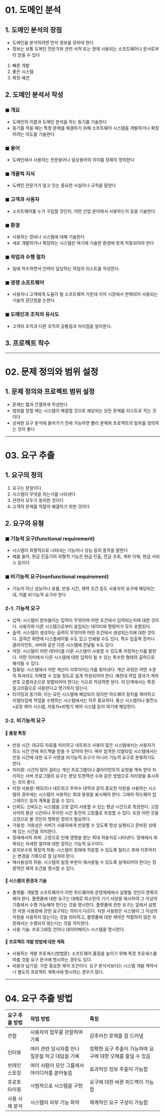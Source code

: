 # 01. 도메인 분석
## 1. 도메인 분석의 장점
- 도메인을 분석하려면 먼저 정보를 모아야 한다
- 정보는 보통 도메인 전문가와 관련 서적 또는 현재 사용되는 소프트웨어나 문서로부터 얻을 수 있다
1. 빠른 개발
2. 좋은 시스템
3. 확장 예견

## 2. 도메인 분석서 작성
### ◼ 개요
- 도메인의 이름과 도메인 분석을 하는 동기를 기술한다
- 동기를 적을 때는 특정 문제를 해결하기 위해 소프트웨어 시스템을 개발하거나 확장하려는 의도를 기술한다

### ◼ 용어
- 도메인에서 사용하는 전문용어나 일상용어의 의미를 정확히 정의한다

### ◼ 개괄적 지식
- 도메인 전문가가 알고 잇는 중요한 사실이나 규칙을 말한다

### ◼ 고객과 사용자
- 소프트웨어를 누가 구입할 것인지, 어떤 산업 분야에서 사용하는지 등을 기술한다

### ◼ 환경
- 사용하는 장비나 시스템에 대해 기술한다
- 새로 개발하거나 확장하는 시스템은 여기에 기술한 환경에 맞게 작동되어야 한다

### ◼ 작업과 수행 절차
- 일에 착수하면서 인력이 담당하는 작업의 리스트를 작성한다.

### ◼ 경쟁 소프트웨어
- 사용자나 고객에게 도움이 될 소프트웨어 가운데 이미 시장에서 판매되어 사용되는 기술의 장단점을 논한다

### ◼ 도메인과 조직의 유사도
- 고객의 조직과 다른 조직의 공통점과 차이점을 알아둔다.

## 3. 프로젝트 착수

---

# 02. 문제 정의와 범위 설정
## 1. 문제 정의와 프로젝트 범위 설정
- 문제는 짧과 간결하게 작성한다
- 범위를 정할 때는 시스템이 해결할 것으로 예상되는 모든 문제를 리스트로 적는 것이다
- 상세한 요구 분석에 들어가기 전에 가능하면 빨리 문제와 프로젝트의 범위를 정의하는 것이 좋다

---

# 03. 요구 추출
## 1. 요구의 정의
1. 요구는 문장이다
2. 시스템이 무엇을 하는가를 나타낸다
3. 관련자 모두가 동의한 것이다
4. 고객의 문제를 적절히 해결하기 위한 것이다

## 2. 요구의 유형
### ◼ 기능적 요구(functional requirement)
- 시스템이 외형적으로 나타내는 기능이나 성능 등의 동작을 말한다
- 예를 들어, 현금 인출기의 외형적 기능은 현금 인출, 잔금 조회, 계좌 이체, 현금 서비스 등이다

### ◼ 비기능적 요구(nonfunctional requirement)
- 기능이 아닌 성능이나 효율, 반응 시간, 제약 조건 등도 사용자의 요구에 해당되는데, 이를 비기능적 요구라 한다

### 2-1. 기능적 요구
- 입력: 시스템이 받아들이는 입력이 무엇이며 어떤 조건에서 입력되는지에 대한 것이다. 사용자와 다른 시스템으로부터 유입되는 데이터와 명령어가 모두 포함된다.
- 출력: 시스템이 생성하는 출력이 무엇이며 어떤 조건에서 생성되는지에 대한 것이다. 출력은 화면에 디스플레이될 수도 있고 인쇄될 수도 있다. 특수 입출력 장치나 클라이언트, 서버와 같은 다른 시스템에 전달될 수도 있다.
- 저장: 시스템이 어떤 데이터를 다른 시스템이 사용할 수 있도록 저장하는지를 말한다. 어떤 의미에서 다른 시스템에 대한 입력이 될 수 있는 특수한 형태의 출력으로 해석될 수 있다.
- 컴퓨팅: 시스템에서 어떤 계산이 이루어지는가를 찾아낸다. 계산 과정은 어떤 수준의 독자라도 이해할 수 있을 정도로 쉽게 작성되어야 한다. 예컨대 작업 결과가 계좌번호 오름차순으로 정렬되어야 한다는 식으로 작성하면 된다. 이 단계에서는 특정 알고리즘으로 사용한다고 명기하지 않는다.
- 타이밍과 동기화: 이는 모든 시스템에 해당되지 않지만 하드웨어 장치를 제어하고 리얼타임에 작업을 수행하는 시스템에서는 아주 중요하다. 통신 시스템이나 발전소•공장 제어 시스템, 자동자•비행기 제어 시스템 등이 여기에 해당한다.

### 2-2. 비기능적 요구
#### 📍 품질 특정
- 반응 시간: 대규모 자료를 처리하고 네트워크 사용이 많은 시스템에서는 사용자가 최소 시간 안에 피드백을 받을 수 있어야 한다. 매우 엄격한 리얼타임 시스템에서는 반응 시간에 대한 요구 사항을 비기능적 요구가 아니라 기능적 요구로 분류하기도 한다.
- 처리량: 시간이 많이 걸리는 계산 프로그램이나 클라이언트의 요청을 계속 받아 처리하는 서버 프로그램의 요구는 분당 트랜잭션 수와 같은 방법으로 처리량을 표시하는 것이 좋다.
- 자원 사용량: 메모리나 네트워크 주파수 대역과 같이 중요한 자원을 사용하는 시스템의 경우에는 시스템이 사용하는 최대 용량을 표시해야 한다. 그래야 하드웨어 업그레이드 등의 계획을 잡을 수 있다.
- 신뢰도: 신뢰도는 시스템을 고장 없이 사용할 수 있는 평균 시간으로 측정한다. 고장 사이의 평균 시간이나 주어진 시간 동안의 고장률로 측정할 수 있다. 또한 어떤 것을 고장으로 볼 것인지 명확한 정의가 필요하다.
- 가용성: 가용성은 서버가 사용자에게 반응할 수 있도록 항상 실행되고 준비된 상태에 있는 시간을 의미한다.
- 장애에서의 회복: 고장으로 인해 영향을 받는 최대 허용치로 나타낸다. 장애에서 회복되는 자세한 절차에 대한 정의는 기능적 요구이다.
- 유지보수와 확장의 허용: 시스템이 장래에 적응할 수 있도록 릴리스 후에 이루어지는 변경을 기록으로 잘 남겨야 한다.
- 재사용성의 허용: 시스템의 일정 부분이 재사용될 수 있도록 설계되어야 한다는 정량적인 제약 조건을 명시할 수 있다.

#### 📍 시스템의 환경과 기술
- 플랫폼: 개발할 소프트웨어가 어떤 하드웨어와 운영체제에서 실행될 것인지 명확히 해야 한다. 플랫폼에 대한 요구는 대체로 최소한의 기기 사양을 제시하여 그 이상의 기종에서 수행 가능해야 한다는 것을 명시한다. 플랫폼에 관한 요구는 앞에서 설명한 자원 사용량에 관한 요구와는 의미가 다르다. 자원 사용량은 시스템이 그 이상의 자원을 사용하지 않는다는 것을 의미하고, 플랫폼에 대한 제약은 적합하지 않은 자원에서는 수행되지 않는다는 것을 의미한다.
- 사용 기술: 프로그래밍 언어나 데이터베이스 시스템을 명시한다.

#### 📍 프로젝트 개발 방법에 대한 계획
- 사용하는 개발 프로세스(방법론): 소프트웨어 품질을 높이기 위해 특정 프로세스를 따를 것을 요구 문서에 명시하는 경우도 있다.
- 비용과 납기일: 가장 중요한 제약 조건이다. 요구 분석서보다는 시스템 개발 계약서나 별도의 프로젝트 계획서에 명시하는 경우가 많다.

---

# 04. 요구 추출 방법

| 요구 추출 방법 | 작업 방법 | 특징 |
|:---|:---|:---|
|관찰|사용자의 업무를 관찰하며 기록|감추어진 문제를 잘 드러냄|
|인터뷰|여러 관련 당사자를 만나 질문을 하고 대답을 기록|정확한 요구 추출이 가능하며 요구에 대한 오해를 줄일 수 있음|
|브레인스토밍|여러 사람이 모인 그룹에서 아이디어를 쏟아놓음|효과적인 정보 추출이 가능함|
|프로토타이핑|시범적으로 시스템을 구현|요구에 대한 바른 피드백이 가능함|
|사용 사례 분석|시스템의 외부 기능 파악|체계적인 요구 구성이 가능함|
